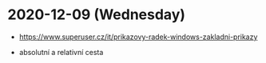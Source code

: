 # 2020-12-09 (Wednesday)

 * https://www.superuser.cz/it/prikazovy-radek-windows-zakladni-prikazy

 * absolutní a relativní cesta
